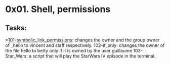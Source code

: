# 0x01. Shell, permissions
## Tasks:

*[101-symbolic_link_permissions](./101-symbolic_link_permissions): changes the owner and the group owner of _hello to vincent and staff respectively.
102-if_only: changes the owner of the file hello to betty only if it is owned by the user guillaume
103-Star_Wars: a script that will play the StarWars IV episode in the terminal.